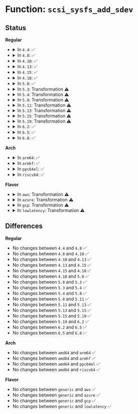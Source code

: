 # Function: <code>scsi_sysfs_add_sdev</code>

## Status
<b>Regular</b>
<ul>
<li>
<details>
<summary>In <code>4.4</code>: ✅</summary>

```c
int scsi_sysfs_add_sdev(struct scsi_device *sdev);
```

**Collision:** Unique Global

**Inline:** No

**Transformation:** False

**Instances:**

```
In drivers/scsi/scsi_sysfs.c (ffffffff815b58e0)
Location: drivers/scsi/scsi_sysfs.c:1028
Inline: False
Direct callers:
  - drivers/scsi/scsi_scan.c:scsi_probe_and_add_lun
  - drivers/scsi/scsi_scan.c:do_scan_async
```
**Symbols:**

```
ffffffff815b58e0-ffffffff815b5b78: scsi_sysfs_add_sdev (STB_GLOBAL)
```
</details>
</li>
<li>
<details>
<summary>In <code>4.8</code>: ✅</summary>

```c
int scsi_sysfs_add_sdev(struct scsi_device *sdev);
```

**Collision:** Unique Global

**Inline:** No

**Transformation:** False

**Instances:**

```
In drivers/scsi/scsi_sysfs.c (ffffffff8160e000)
Location: drivers/scsi/scsi_sysfs.c:1201
Inline: False
Direct callers:
  - drivers/scsi/scsi_scan.c:do_scan_async
  - drivers/scsi/scsi_scan.c:scsi_probe_and_add_lun
```
**Symbols:**

```
ffffffff8160e000-ffffffff8160e288: scsi_sysfs_add_sdev (STB_GLOBAL)
```
</details>
</li>
<li>
<details>
<summary>In <code>4.10</code>: ✅</summary>

```c
int scsi_sysfs_add_sdev(struct scsi_device *sdev);
```

**Collision:** Unique Global

**Inline:** No

**Transformation:** False

**Instances:**

```
In drivers/scsi/scsi_sysfs.c (ffffffff8163d8a0)
Location: drivers/scsi/scsi_sysfs.c:1201
Inline: False
Direct callers:
  - drivers/scsi/scsi_scan.c:do_scan_async
  - drivers/scsi/scsi_scan.c:scsi_probe_and_add_lun
```
**Symbols:**

```
ffffffff8163d8a0-ffffffff8163db2c: scsi_sysfs_add_sdev (STB_GLOBAL)
```
</details>
</li>
<li>
<details>
<summary>In <code>4.13</code>: ✅</summary>

```c
int scsi_sysfs_add_sdev(struct scsi_device *sdev);
```

**Collision:** Unique Global

**Inline:** No

**Transformation:** False

**Instances:**

```
In drivers/scsi/scsi_sysfs.c (ffffffff816523f0)
Location: drivers/scsi/scsi_sysfs.c:1203
Inline: False
Direct callers:
  - drivers/scsi/scsi_scan.c:do_scan_async
  - drivers/scsi/scsi_scan.c:scsi_probe_and_add_lun
```
**Symbols:**

```
ffffffff816523f0-ffffffff8165267e: scsi_sysfs_add_sdev (STB_GLOBAL)
```
</details>
</li>
<li>
<details>
<summary>In <code>4.15</code>: ✅</summary>

```c
int scsi_sysfs_add_sdev(struct scsi_device *sdev);
```

**Collision:** Unique Global

**Inline:** No

**Transformation:** False

**Instances:**

```
In drivers/scsi/scsi_sysfs.c (ffffffff816bb810)
Location: drivers/scsi/scsi_sysfs.c:1254
Inline: False
Direct callers:
  - drivers/scsi/scsi_scan.c:do_scan_async
  - drivers/scsi/scsi_scan.c:scsi_probe_and_add_lun
```
**Symbols:**

```
ffffffff816bb810-ffffffff816bba65: scsi_sysfs_add_sdev (STB_GLOBAL)
```
</details>
</li>
<li>
<details>
<summary>In <code>4.18</code>: ✅</summary>

```c
int scsi_sysfs_add_sdev(struct scsi_device *sdev);
```

**Collision:** Unique Global

**Inline:** No

**Transformation:** False

**Instances:**

```
In drivers/scsi/scsi_sysfs.c (ffffffff816f7c10)
Location: drivers/scsi/scsi_sysfs.c:1270
Inline: False
Direct callers:
  - drivers/scsi/scsi_scan.c:do_scan_async
  - drivers/scsi/scsi_scan.c:scsi_probe_and_add_lun
```
**Symbols:**

```
ffffffff816f7c10-ffffffff816f7eb7: scsi_sysfs_add_sdev (STB_GLOBAL)
```
</details>
</li>
<li>
<details>
<summary>In <code>5.0</code>: ✅</summary>

```c
int scsi_sysfs_add_sdev(struct scsi_device *sdev);
```

**Collision:** Unique Global

**Inline:** No

**Transformation:** False

**Instances:**

```
In drivers/scsi/scsi_sysfs.c (ffffffff8171a510)
Location: drivers/scsi/scsi_sysfs.c:1276
Inline: False
Direct callers:
  - drivers/scsi/scsi_scan.c:do_scan_async
  - drivers/scsi/scsi_scan.c:scsi_probe_and_add_lun
```
**Symbols:**

```
ffffffff8171a510-ffffffff8171a7b7: scsi_sysfs_add_sdev (STB_GLOBAL)
```
</details>
</li>
<li>
<details>
<summary>In <code>5.3</code>: Transformation ⚠️</summary>

```c
int scsi_sysfs_add_sdev(struct scsi_device *sdev);
```

**Collision:** Unique Global

**Inline:** No

**Transformation:** True

**Instances:**

```
In drivers/scsi/scsi_sysfs.c (0)
Location: drivers/scsi/scsi_sysfs.c:1288
Inline: False
Direct callers:
  - drivers/scsi/scsi_scan.c:do_scan_async
  - drivers/scsi/scsi_scan.c:scsi_add_lun
```
**Symbols:**

```
ffffffff81756459-ffffffff81756475: scsi_sysfs_add_sdev.cold (STB_LOCAL)
ffffffff81755c00-ffffffff81755e88: scsi_sysfs_add_sdev (STB_GLOBAL)
```
</details>
</li>
<li>
<details>
<summary>In <code>5.4</code>: Transformation ⚠️</summary>

```c
int scsi_sysfs_add_sdev(struct scsi_device *sdev);
```

**Collision:** Unique Global

**Inline:** No

**Transformation:** True

**Instances:**

```
In drivers/scsi/scsi_sysfs.c (0)
Location: drivers/scsi/scsi_sysfs.c:1297
Inline: False
Direct callers:
  - drivers/scsi/scsi_scan.c:do_scan_async
  - drivers/scsi/scsi_scan.c:scsi_add_lun
```
**Symbols:**

```
ffffffff8177a6f9-ffffffff8177a715: scsi_sysfs_add_sdev.cold (STB_LOCAL)
ffffffff81779e80-ffffffff8177a108: scsi_sysfs_add_sdev (STB_GLOBAL)
```
</details>
</li>
<li>
<details>
<summary>In <code>5.8</code>: Transformation ⚠️</summary>

```c
int scsi_sysfs_add_sdev(struct scsi_device *sdev);
```

**Collision:** Unique Global

**Inline:** No

**Transformation:** True

**Instances:**

```
In drivers/scsi/scsi_sysfs.c (0)
Location: drivers/scsi/scsi_sysfs.c:1316
Inline: False
Direct callers:
  - drivers/scsi/scsi_scan.c:do_scan_async
  - drivers/scsi/scsi_scan.c:scsi_add_lun
```
**Symbols:**

```
ffffffff8183d839-ffffffff8183d855: scsi_sysfs_add_sdev.cold (STB_LOCAL)
ffffffff8183ced0-ffffffff8183d16b: scsi_sysfs_add_sdev (STB_GLOBAL)
```
</details>
</li>
<li>
<details>
<summary>In <code>5.11</code>: Transformation ⚠️</summary>

```c
int scsi_sysfs_add_sdev(struct scsi_device *sdev);
```

**Collision:** Unique Global

**Inline:** No

**Transformation:** True

**Instances:**

```
In drivers/scsi/scsi_sysfs.c (0)
Location: drivers/scsi/scsi_sysfs.c:1327
Inline: False
Direct callers:
  - drivers/scsi/scsi_scan.c:do_scan_async
  - drivers/scsi/scsi_scan.c:scsi_add_lun
```
**Symbols:**

```
ffffffff81c16a8c-ffffffff81c16aa8: scsi_sysfs_add_sdev.cold (STB_LOCAL)
ffffffff8184d6d0-ffffffff8184d96b: scsi_sysfs_add_sdev (STB_GLOBAL)
```
</details>
</li>
<li>
<details>
<summary>In <code>5.13</code>: Transformation ⚠️</summary>

```c
int scsi_sysfs_add_sdev(struct scsi_device *sdev);
```

**Collision:** Unique Global

**Inline:** No

**Transformation:** True

**Instances:**

```
In drivers/scsi/scsi_sysfs.c (0)
Location: drivers/scsi/scsi_sysfs.c:1333
Inline: False
Direct callers:
  - drivers/scsi/scsi_scan.c:do_scan_async
  - drivers/scsi/scsi_scan.c:scsi_add_lun
```
**Symbols:**

```
ffffffff81c08753-ffffffff81c08769: scsi_sysfs_add_sdev.cold (STB_LOCAL)
ffffffff81830b80-ffffffff81830e10: scsi_sysfs_add_sdev (STB_GLOBAL)
```
</details>
</li>
<li>
<details>
<summary>In <code>5.15</code>: Transformation ⚠️</summary>

```c
int scsi_sysfs_add_sdev(struct scsi_device *sdev);
```

**Collision:** Unique Global

**Inline:** No

**Transformation:** True

**Instances:**

```
In drivers/scsi/scsi_sysfs.c (0)
Location: drivers/scsi/scsi_sysfs.c:1351
Inline: False
Direct callers:
  - drivers/scsi/scsi_scan.c:do_scan_async
  - drivers/scsi/scsi_scan.c:scsi_add_lun
```
**Symbols:**

```
ffffffff81d0c838-ffffffff81d0c84e: scsi_sysfs_add_sdev.cold (STB_LOCAL)
ffffffff818bcbb0-ffffffff818bce50: scsi_sysfs_add_sdev (STB_GLOBAL)
```
</details>
</li>
<li>
<details>
<summary>In <code>5.19</code>: Transformation ⚠️</summary>

```c
int scsi_sysfs_add_sdev(struct scsi_device *sdev);
```

**Collision:** Unique Global

**Inline:** No

**Transformation:** True

**Instances:**

```
In drivers/scsi/scsi_sysfs.c (0)
Location: drivers/scsi/scsi_sysfs.c:1370
Inline: False
Direct callers:
  - drivers/scsi/scsi_scan.c:do_scan_async
  - drivers/scsi/scsi_scan.c:scsi_add_lun
```
**Symbols:**

```
ffffffff81ed5734-ffffffff81ed574a: scsi_sysfs_add_sdev.cold (STB_LOCAL)
ffffffff81a08dd0-ffffffff81a08ff6: scsi_sysfs_add_sdev (STB_GLOBAL)
```
</details>
</li>
<li>
<details>
<summary>In <code>6.2</code>: ✅</summary>

```c
int scsi_sysfs_add_sdev(struct scsi_device *sdev);
```

**Collision:** Unique Global

**Inline:** No

**Transformation:** False

**Instances:**

```
In drivers/scsi/scsi_sysfs.c (ffffffff81b881a0)
Location: drivers/scsi/scsi_sysfs.c:1364
Inline: False
Direct callers:
  - drivers/scsi/scsi_scan.c:do_scan_async
  - drivers/scsi/scsi_scan.c:scsi_add_lun
```
**Symbols:**

```
ffffffff81b881a0-ffffffff81b883e9: scsi_sysfs_add_sdev (STB_GLOBAL)
```
</details>
</li>
<li>
<details>
<summary>In <code>6.5</code>: ✅</summary>

```c
int scsi_sysfs_add_sdev(struct scsi_device *sdev);
```

**Collision:** Unique Global

**Inline:** No

**Transformation:** False

**Instances:**

```
In drivers/scsi/scsi_sysfs.c (ffffffff81bdc080)
Location: drivers/scsi/scsi_sysfs.c:1394
Inline: False
Direct callers:
  - drivers/scsi/scsi_scan.c:do_scan_async
  - drivers/scsi/scsi_scan.c:scsi_add_lun
```
**Symbols:**

```
ffffffff81bdc080-ffffffff81bdc2c7: scsi_sysfs_add_sdev (STB_GLOBAL)
```
</details>
</li>
<li>
<details>
<summary>In <code>6.8</code>: ✅</summary>

```c
int scsi_sysfs_add_sdev(struct scsi_device *sdev);
```

**Collision:** Unique Global

**Inline:** No

**Transformation:** False

**Instances:**

```
In drivers/scsi/scsi_sysfs.c (ffffffff81c30db0)
Location: drivers/scsi/scsi_sysfs.c:1394
Inline: False
Direct callers:
  - drivers/scsi/scsi_scan.c:do_scan_async
  - drivers/scsi/scsi_scan.c:scsi_add_lun
```
**Symbols:**

```
ffffffff81c30db0-ffffffff81c30ff7: scsi_sysfs_add_sdev (STB_GLOBAL)
```
</details>
</li>
</ul>
<b>Arch</b>
<ul>
<li>
<details>
<summary>In <code>arm64</code>: ✅</summary>

```c
int scsi_sysfs_add_sdev(struct scsi_device *sdev);
```

**Collision:** Unique Global

**Inline:** No

**Transformation:** False

**Instances:**

```
In drivers/scsi/scsi_sysfs.c (ffff80001097f588)
Location: drivers/scsi/scsi_sysfs.c:1297
Inline: False
Direct callers:
  - drivers/scsi/scsi_scan.c:do_scan_async
  - drivers/scsi/scsi_scan.c:scsi_add_lun
```
**Symbols:**

```
ffff80001097f588-ffff80001097f7fc: scsi_sysfs_add_sdev (STB_GLOBAL)
```
</details>
</li>
<li>
<details>
<summary>In <code>armhf</code>: ✅</summary>

```c
int scsi_sysfs_add_sdev(struct scsi_device *sdev);
```

**Collision:** Unique Global

**Inline:** No

**Transformation:** False

**Instances:**

```
In drivers/scsi/scsi_sysfs.c (c0a523a8)
Location: drivers/scsi/scsi_sysfs.c:1297
Inline: False
Direct callers:
  - drivers/scsi/scsi_scan.c:do_scan_async
  - drivers/scsi/scsi_scan.c:scsi_add_lun
```
**Symbols:**

```
c0a523a8-c0a525f4: scsi_sysfs_add_sdev (STB_GLOBAL)
```
</details>
</li>
<li>
<details>
<summary>In <code>ppc64el</code>: ✅</summary>

```c
int scsi_sysfs_add_sdev(struct scsi_device *sdev);
```

**Collision:** Unique Global

**Inline:** No

**Transformation:** False

**Instances:**

```
In drivers/scsi/scsi_sysfs.c (c000000000a3afc0)
Location: drivers/scsi/scsi_sysfs.c:1297
Inline: False
Direct callers:
  - drivers/scsi/scsi_scan.c:do_scan_async
  - drivers/scsi/scsi_scan.c:scsi_add_lun
```
**Symbols:**

```
c000000000a3afc0-c000000000a3b330: scsi_sysfs_add_sdev (STB_GLOBAL)
```
</details>
</li>
<li>
<details>
<summary>In <code>riscv64</code>: ✅</summary>

```c
int scsi_sysfs_add_sdev(struct scsi_device *sdev);
```

**Collision:** Unique Global

**Inline:** No

**Transformation:** False

**Instances:**

```
In drivers/scsi/scsi_sysfs.c (ffffffe0005e57ee)
Location: drivers/scsi/scsi_sysfs.c:1297
Inline: False
Direct callers:
  - drivers/scsi/scsi_scan.c:do_scan_async
  - drivers/scsi/scsi_scan.c:scsi_add_lun
```
**Symbols:**

```
ffffffe0005e57ee-ffffffe0005e5a34: scsi_sysfs_add_sdev (STB_GLOBAL)
```
</details>
</li>
</ul>
<b>Flavor</b>
<ul>
<li>
<details>
<summary>In <code>aws</code>: Transformation ⚠️</summary>

```c
int scsi_sysfs_add_sdev(struct scsi_device *sdev);
```

**Collision:** Unique Global

**Inline:** No

**Transformation:** True

**Instances:**

```
In drivers/scsi/scsi_sysfs.c (0)
Location: drivers/scsi/scsi_sysfs.c:1297
Inline: False
Direct callers:
  - drivers/scsi/scsi_scan.c:do_scan_async
  - drivers/scsi/scsi_scan.c:scsi_add_lun
```
**Symbols:**

```
ffffffff8172ede9-ffffffff8172ee05: scsi_sysfs_add_sdev.cold (STB_LOCAL)
ffffffff8172e570-ffffffff8172e7f8: scsi_sysfs_add_sdev (STB_GLOBAL)
```
</details>
</li>
<li>
<details>
<summary>In <code>azure</code>: Transformation ⚠️</summary>

```c
int scsi_sysfs_add_sdev(struct scsi_device *sdev);
```

**Collision:** Unique Global

**Inline:** No

**Transformation:** True

**Instances:**

```
In drivers/scsi/scsi_sysfs.c (0)
Location: drivers/scsi/scsi_sysfs.c:1297
Inline: False
Direct callers:
  - drivers/scsi/scsi_scan.c:do_scan_async
  - drivers/scsi/scsi_scan.c:scsi_add_lun
```
**Symbols:**

```
ffffffff81708209-ffffffff81708225: scsi_sysfs_add_sdev.cold (STB_LOCAL)
ffffffff81707990-ffffffff81707c18: scsi_sysfs_add_sdev (STB_GLOBAL)
```
</details>
</li>
<li>
<details>
<summary>In <code>gcp</code>: Transformation ⚠️</summary>

```c
int scsi_sysfs_add_sdev(struct scsi_device *sdev);
```

**Collision:** Unique Global

**Inline:** No

**Transformation:** True

**Instances:**

```
In drivers/scsi/scsi_sysfs.c (0)
Location: drivers/scsi/scsi_sysfs.c:1297
Inline: False
Direct callers:
  - drivers/scsi/scsi_scan.c:do_scan_async
  - drivers/scsi/scsi_scan.c:scsi_add_lun
```
**Symbols:**

```
ffffffff8176dbb9-ffffffff8176dbd5: scsi_sysfs_add_sdev.cold (STB_LOCAL)
ffffffff8176d340-ffffffff8176d5c8: scsi_sysfs_add_sdev (STB_GLOBAL)
```
</details>
</li>
<li>
<details>
<summary>In <code>lowlatency</code>: Transformation ⚠️</summary>

```c
int scsi_sysfs_add_sdev(struct scsi_device *sdev);
```

**Collision:** Unique Global

**Inline:** No

**Transformation:** True

**Instances:**

```
In drivers/scsi/scsi_sysfs.c (0)
Location: drivers/scsi/scsi_sysfs.c:1297
Inline: False
Direct callers:
  - drivers/scsi/scsi_scan.c:do_scan_async
  - drivers/scsi/scsi_scan.c:scsi_add_lun
```
**Symbols:**

```
ffffffff81789359-ffffffff81789375: scsi_sysfs_add_sdev.cold (STB_LOCAL)
ffffffff81788ae0-ffffffff81788d68: scsi_sysfs_add_sdev (STB_GLOBAL)
```
</details>
</li>
</ul>

## Differences
<b>Regular</b>
<ul>
<li>
No changes between <code>4.4</code> and <code>4.8</code> ✅
</li>
<li>
No changes between <code>4.8</code> and <code>4.10</code> ✅
</li>
<li>
No changes between <code>4.10</code> and <code>4.13</code> ✅
</li>
<li>
No changes between <code>4.13</code> and <code>4.15</code> ✅
</li>
<li>
No changes between <code>4.15</code> and <code>4.18</code> ✅
</li>
<li>
No changes between <code>4.18</code> and <code>5.0</code> ✅
</li>
<li>
No changes between <code>5.0</code> and <code>5.3</code> ✅
</li>
<li>
No changes between <code>5.3</code> and <code>5.4</code> ✅
</li>
<li>
No changes between <code>5.4</code> and <code>5.8</code> ✅
</li>
<li>
No changes between <code>5.8</code> and <code>5.11</code> ✅
</li>
<li>
No changes between <code>5.11</code> and <code>5.13</code> ✅
</li>
<li>
No changes between <code>5.13</code> and <code>5.15</code> ✅
</li>
<li>
No changes between <code>5.15</code> and <code>5.19</code> ✅
</li>
<li>
No changes between <code>5.19</code> and <code>6.2</code> ✅
</li>
<li>
No changes between <code>6.2</code> and <code>6.5</code> ✅
</li>
<li>
No changes between <code>6.5</code> and <code>6.8</code> ✅
</li>
</ul>
<b>Arch</b>
<ul>
<li>
No changes between <code>amd64</code> and <code>arm64</code> ✅
</li>
<li>
No changes between <code>amd64</code> and <code>armhf</code> ✅
</li>
<li>
No changes between <code>amd64</code> and <code>ppc64el</code> ✅
</li>
<li>
No changes between <code>amd64</code> and <code>riscv64</code> ✅
</li>
</ul>
<b>Flavor</b>
<ul>
<li>
No changes between <code>generic</code> and <code>aws</code> ✅
</li>
<li>
No changes between <code>generic</code> and <code>azure</code> ✅
</li>
<li>
No changes between <code>generic</code> and <code>gcp</code> ✅
</li>
<li>
No changes between <code>generic</code> and <code>lowlatency</code> ✅
</li>
</ul>
